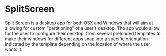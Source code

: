 # SplitScreen
Split Screen is a desktop app for both OSX and Windows that will aim at allowing for custom “partitioning” of a user’s desktop.  The app would allow for the user to configure their desktop, from several preloaded templates to make their windows for different apps snap into a specific orientation indicated by the template depending on the location of where the user wants it.
